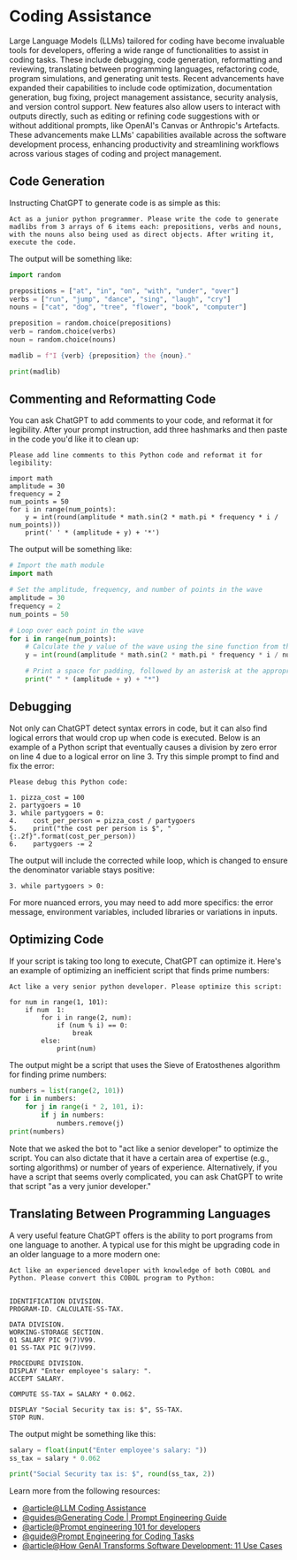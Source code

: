 # Coding Assistance

Large Language Models (LLMs) tailored for coding have become invaluable tools for developers, offering a wide range of functionalities to assist in coding tasks. These include debugging, code generation, reformatting and reviewing, translating between programming languages, refactoring code, program simulations, and generating unit tests. Recent advancements have expanded their capabilities to include code optimization, documentation generation, bug fixing, project management assistance, security analysis, and version control support. New features also allow users to interact with outputs directly, such as editing or refining code suggestions with or without additional prompts, like OpenAI's Canvas or Anthropic's Artefacts. These advancements make LLMs' capabilities available across the software development process, enhancing productivity and streamlining workflows across various stages of coding and project management.

## Code Generation

Instructing ChatGPT to generate code is as simple as this:

```
Act as a junior python programmer. Please write the code to generate madlibs from 3 arrays of 6 items each: prepositions, verbs and nouns, with the nouns also being used as direct objects. After writing it, execute the code.
```

The output will be something like:

```python
import random

prepositions = ["at", "in", "on", "with", "under", "over"]
verbs = ["run", "jump", "dance", "sing", "laugh", "cry"]
nouns = ["cat", "dog", "tree", "flower", "book", "computer"]

preposition = random.choice(prepositions)
verb = random.choice(verbs)
noun = random.choice(nouns)

madlib = f"I {verb} {preposition} the {noun}."

print(madlib)
```

## Commenting and Reformatting Code

You can ask ChatGPT to add comments to your code, and reformat it for legibility. After your prompt instruction, add three hashmarks and then paste in the code you'd like it to clean up:

```
Please add line comments to this Python code and reformat it for legibility:  

import math
amplitude = 30
frequency = 2
num_points = 50
for i in range(num_points):
    y = int(round(amplitude * math.sin(2 * math.pi * frequency * i / num_points)))
    print(' ' * (amplitude + y) + '*')
```

The output will be something like:

```python
# Import the math module
import math

# Set the amplitude, frequency, and number of points in the wave
amplitude = 30
frequency = 2
num_points = 50

# Loop over each point in the wave
for i in range(num_points):
    # Calculate the y value of the wave using the sine function from the math module
    y = int(round(amplitude * math.sin(2 * math.pi * frequency * i / num_points)))

    # Print a space for padding, followed by an asterisk at the appropriate position on the wave
    print(" " * (amplitude + y) + "*")
```

## Debugging

Not only can ChatGPT detect syntax errors in code, but it can also find logical errors that would crop up when code is executed. Below is an example of a Python script that eventually causes a division by zero error on line 4 due to a logical error on line 3. Try this simple prompt to find and fix the error:

```
Please debug this Python code:  

1. pizza_cost = 100
2. partygoers = 10
3. while partygoers = 0:
4.    cost_per_person = pizza_cost / partygoers
5.    print("the cost per person is $", "{:.2f}".format(cost_per_person))
6.    partygoers -= 2
```

The output will include the corrected while loop, which is changed to ensure the denominator variable stays positive:

```
3. while partygoers > 0:
```

For more nuanced errors, you may need to add more specifics: the error message, environment variables, included libraries or variations in inputs.

## Optimizing Code

If your script is taking too long to execute, ChatGPT can optimize it. Here's an example of optimizing an inefficient script that finds prime numbers:

```
Act like a very senior python developer. Please optimize this script:  

for num in range(1, 101):
    if num  1:
        for i in range(2, num):
            if (num % i) == 0:
                break
        else:
            print(num)
```
The output might be a script that uses the Sieve of Eratosthenes algorithm for finding prime numbers:

```python
numbers = list(range(2, 101))
for i in numbers:
    for j in range(i * 2, 101, i):
        if j in numbers:
            numbers.remove(j)
print(numbers)
```

Note that we asked the bot to "act like a senior developer" to optimize the script. You can also dictate that it have a certain area of expertise (e.g., sorting algorithms) or number of years of experience. Alternatively, if you have a script that seems overly complicated, you can ask ChatGPT to write that script "as a very junior developer."

## Translating Between Programming Languages

A very useful feature ChatGPT offers is the ability to port programs from one language to another. A typical use for this might be upgrading code in an older language to a more modern one:

```
Act like an experienced developer with knowledge of both COBOL and Python. Please convert this COBOL program to Python:  


IDENTIFICATION DIVISION.
PROGRAM-ID. CALCULATE-SS-TAX.

DATA DIVISION.
WORKING-STORAGE SECTION.
01 SALARY PIC 9(7)V99.
01 SS-TAX PIC 9(7)V99.

PROCEDURE DIVISION.
DISPLAY "Enter employee's salary: ".
ACCEPT SALARY.

COMPUTE SS-TAX = SALARY * 0.062.

DISPLAY "Social Security tax is: $", SS-TAX.
STOP RUN.
```

The output might be something like this:

```python
salary = float(input("Enter employee's salary: "))
ss_tax = salary * 0.062

print("Social Security tax is: $", round(ss_tax, 2))
```

Learn more from the following resources:

- [@article@LLM Coding Assistance](https://learnprompting.org/docs/basic_applications/coding_assistance)
- [@guides@Generating Code | Prompt Engineering Guide](https://www.promptingguide.ai/applications/coding)
- [@article@Prompt engineering 101 for developers](https://www.pluralsight.com/resources/blog/software-development/prompt-engineering-for-developers)
- [@guide@Prompt Engineering for Coding Tasks ](https://towardsdatascience.com/prompt-engineering-llms-coding-chatgpt-artificial-intelligence-c16620503e4e)
- [@article@How GenAI Transforms Software Development: 11 Use Cases](https://www.index.dev/blog/11-generative-ai-use-cases-software-development)